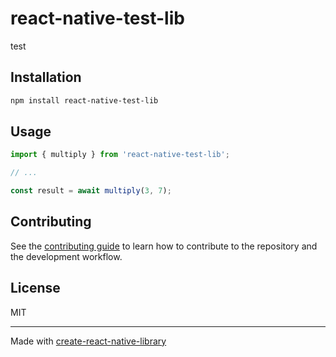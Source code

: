 # react-native-test-lib

test

## Installation

```sh
npm install react-native-test-lib
```

## Usage

```js
import { multiply } from 'react-native-test-lib';

// ...

const result = await multiply(3, 7);
```

## Contributing

See the [contributing guide](CONTRIBUTING.md) to learn how to contribute to the repository and the development workflow.

## License

MIT

---

Made with [create-react-native-library](https://github.com/callstack/react-native-builder-bob)
